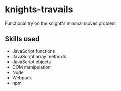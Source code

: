 # knights-travails
Functional try on the knight's minimal moves problem
## Skills used
- JavaScript functions
- JavaScript array methods
- JavaScript objects
- DOM manipulation
- Node
- Webpack
- npm
